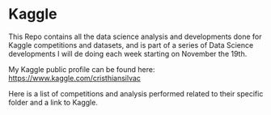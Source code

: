 # Kaggle
This Repo contains all the data science analysis and developments done for Kaggle competitions and datasets, and is part of a series of Data Science developments I will de doing each week starting on November the 19th.

My Kaggle public profile can be found here: 
https://www.kaggle.com/cristhiansilvac

Here is a list of competitions and analysis performed related to their specific folder and a link to Kaggle.



